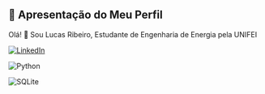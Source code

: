 ## 🚀 Apresentação do Meu Perfil 
Olá! 👋 Sou Lucas Ribeiro, Estudante de Engenharia de Energia pela UNIFEI

[![LinkedIn](https://img.shields.io/badge/LinkedIn-0077B5?style=for-the-badge&logo=linkedin&logoColor=white)](www.linkedin.com/in/lucas-ribeiro-9160082b1)

![Python](https://img.shields.io/badge/python-3670A0?style=for-the-badge&logo=python&logoColor=ffdd54)

![SQLite](https://img.shields.io/badge/SQLite-000?style=for-the-badge&logo=sqlite&logoColor=07405E)

